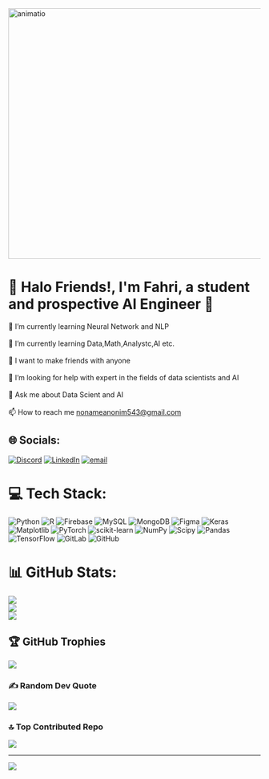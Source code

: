 <img aling="right" alt="animatio" width="700" height="500" src="https://media4.giphy.com/media/5k5vZwRFZR5aZeniqb/giphy.gif?cid=6c09b952hjugkzecsbriqcc98mxuel1km9cyk238b4j4uwpj&ep=v1_gifs_search&rid=giphy.gif&ct=g">

# 👋 Halo Friends!, I'm **Fahri**, a student and prospective **AI Engineer** 🚀
🔭 I’m currently learning Neural Network and NLP<br><br>🌱 I’m currently learning Data,Math,Analystc,AI etc.<br><br>👯 I want to make friends with anyone<br><br>🤝 I’m looking for help with expert in the fields of data scientists and AI<br><br>💬 Ask me about Data Scient and AI<br><br>📫 How to reach me nonameanonim543@gmail.com

## 🌐 Socials:
[![Discord](https://img.shields.io/badge/Discord-%237289DA.svg?logo=discord&logoColor=white)](https://discord.gg/https://discord.com/invite/v3zeSGb) [![LinkedIn](https://img.shields.io/badge/LinkedIn-%230077B5.svg?logo=linkedin&logoColor=white)](https://linkedin.com/in/muhammad-fakhri-aa1b42324) [![email](https://img.shields.io/badge/Email-D14836?logo=gmail&logoColor=white)](mailto:nonameanonim543@gmail.com) 

# 💻 Tech Stack:
![Python](https://img.shields.io/badge/python-3670A0?style=for-the-badge&logo=python&logoColor=ffdd54) ![R](https://img.shields.io/badge/r-%23276DC3.svg?style=for-the-badge&logo=r&logoColor=white) ![Firebase](https://img.shields.io/badge/firebase-%23039BE5.svg?style=for-the-badge&logo=firebase) ![MySQL](https://img.shields.io/badge/mysql-4479A1.svg?style=for-the-badge&logo=mysql&logoColor=white) ![MongoDB](https://img.shields.io/badge/MongoDB-%234ea94b.svg?style=for-the-badge&logo=mongodb&logoColor=white) ![Figma](https://img.shields.io/badge/figma-%23F24E1E.svg?style=for-the-badge&logo=figma&logoColor=white) ![Keras](https://img.shields.io/badge/Keras-%23D00000.svg?style=for-the-badge&logo=Keras&logoColor=white) ![Matplotlib](https://img.shields.io/badge/Matplotlib-%23ffffff.svg?style=for-the-badge&logo=Matplotlib&logoColor=black) ![PyTorch](https://img.shields.io/badge/PyTorch-%23EE4C2C.svg?style=for-the-badge&logo=PyTorch&logoColor=white) ![scikit-learn](https://img.shields.io/badge/scikit--learn-%23F7931E.svg?style=for-the-badge&logo=scikit-learn&logoColor=white) ![NumPy](https://img.shields.io/badge/numpy-%23013243.svg?style=for-the-badge&logo=numpy&logoColor=white) ![Scipy](https://img.shields.io/badge/SciPy-%230C55A5.svg?style=for-the-badge&logo=scipy&logoColor=%white) ![Pandas](https://img.shields.io/badge/pandas-%23150458.svg?style=for-the-badge&logo=pandas&logoColor=white) ![TensorFlow](https://img.shields.io/badge/TensorFlow-%23FF6F00.svg?style=for-the-badge&logo=TensorFlow&logoColor=white) ![GitLab](https://img.shields.io/badge/gitlab-%23181717.svg?style=for-the-badge&logo=gitlab&logoColor=white) ![GitHub](https://img.shields.io/badge/github-%23121011.svg?style=for-the-badge&logo=github&logoColor=white)
# 📊 GitHub Stats:
![](https://github-readme-stats.vercel.app/api?username=FakhriOpenSource&theme=dark&hide_border=false&include_all_commits=false&count_private=false)<br/>
![](https://github-readme-streak-stats.herokuapp.com/?user=FakhriOpenSource&theme=dark&hide_border=false)<br/>
![](https://github-readme-stats.vercel.app/api/top-langs/?username=FakhriOpenSource&theme=dark&hide_border=false&include_all_commits=false&count_private=false&layout=compact)

## 🏆 GitHub Trophies
![](https://github-profile-trophy.vercel.app/?username=FakhriOpenSource&theme=radical&no-frame=false&no-bg=true&margin-w=4)

### ✍️ Random Dev Quote
![](https://quotes-github-readme.vercel.app/api?type=horizontal&theme=radical)

### 🔝 Top Contributed Repo
![](https://github-contributor-stats.vercel.app/api?username=FakhriOpenSource&limit=5&theme=github_dark&combine_all_yearly_contributions=true)

---
[![](https://visitcount.itsvg.in/api?id=FakhriOpenSource&icon=0&color=11)](https://visitcount.itsvg.in)

<!-- Proudly created with GPRM ( https://gprm.itsvg.in ) -->
